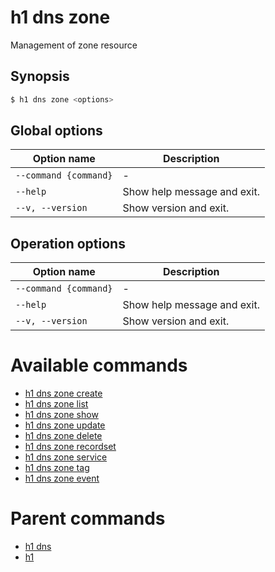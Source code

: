 
# h1 dns zone

Management of zone resource

## Synopsis

```bash
$ h1 dns zone <options>
```

## Global options

| Option name               | Description                 |
| ------------------------- | --------------------------- |
| ```--command {command}``` | -                           |
| ```--help```              | Show help message and exit. |
| ```--v, --version```      | Show version and exit.      |

## Operation options

| Option name               | Description                 |
| ------------------------- | --------------------------- |
| ```--command {command}``` | -                           |
| ```--help```              | Show help message and exit. |
| ```--v, --version```      | Show version and exit.      |

# Available commands

* [h1 dns zone create](./create/README.md)
* [h1 dns zone list](./list/README.md)
* [h1 dns zone show](./show/README.md)
* [h1 dns zone update](./update/README.md)
* [h1 dns zone delete](./delete/README.md)
* [h1 dns zone recordset](./recordset/README.md)
* [h1 dns zone service](./service/README.md)
* [h1 dns zone tag](./tag/README.md)
* [h1 dns zone event](./event/README.md)

# Parent commands

* [h1 dns](./../README.md)
* [h1](./../../README.md)
